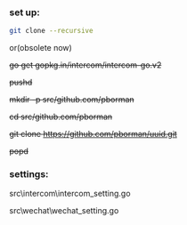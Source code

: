 ### set up:

```bash
git clone --recursive
```




or(obsolete now)

~~go get gopkg.in/intercom/intercom-go.v2~~


~~pushd~~

~~mkdir -p src/github.com/pborman~~

~~cd src/github.com/pborman~~

~~git clone https://github.com/pborman/uuid.git~~

~~popd~~


### settings:

src\intercom\intercom_setting.go

src\wechat\wechat_setting.go

